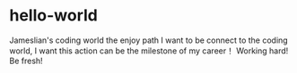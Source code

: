 # hello-world
Jameslian's coding world  the enjoy path
I want to be connect to the coding world, I want this action can be the milestone of my career！ 
Working hard! Be fresh!
